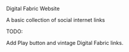 Digital Fabric Website

A basic collection of social internet links

TODO:

Add Play button and vintage Digital Fabric links.
